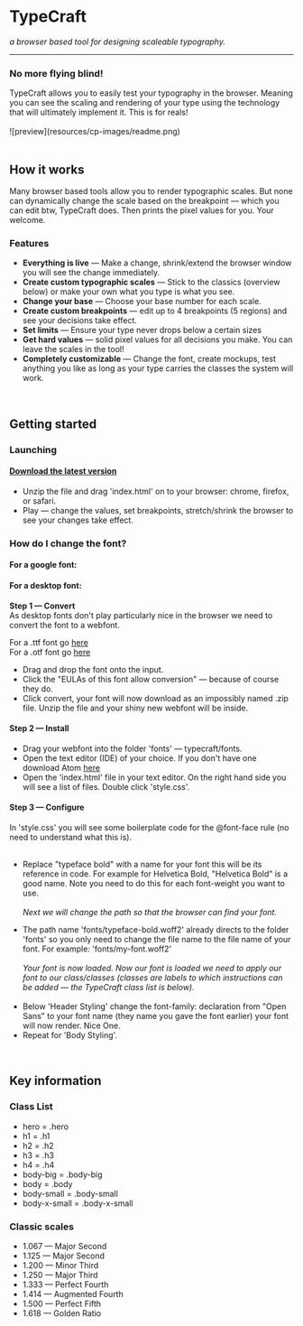 # TypeCraft
<i>a browser based tool for designing scaleable typography.</i>
<hr>

<h3><strong>No more flying blind!</strong><br></h3>
TypeCraft allows you to easily test your typography in the browser. Meaning you can see the scaling and rendering of your type using the technology that will ultimately implement it. This is for reals!
<br>
<br>
![preview](resources/cp-images/readme.png)
<br>
<br>
<h2><strong>How it works</strong><br></h2>
Many browser based tools allow you to render typographic scales. But none can dynamically change the scale based on the breakpoint &#8212; which you can edit btw, TypeCraft does. Then prints the pixel values for you. Your welcome.
<br>
<h3>Features</h3>
<ul>
<li><strong>Everything is live</strong> &#8212; Make a change, shrink/extend the browser window you will see the change immediately.</li>
<li><strong>Create custom typographic scales</strong> &#8212; Stick to the classics (overview below) or make your own what you type is what you see.</li>
<li><strong>Change your base</strong> &#8212; Choose your base number for each scale.
<li><strong>Create custom breakpoints</strong> &#8212; edit up to 4 breakpoints (5 regions) and see your decisions take effect.</li>
<li><strong>Set limits</strong> &#8212; Ensure your type never drops below a certain sizes</li>
<li><strong>Get hard values</strong> &#8212; solid pixel values for all decisions you make. You can leave the scales in the tool!
<li><strong>Completely customizable</strong> &#8212; Change the font, create mockups, test anything you like as long as your type carries the classes the system will work.</li>
</ul>
<br>
<h2><strong>Getting started</strong><br></h2>

<h3>Launching</h3>

<h4><a href="https://www.dropbox.com/s/kbup5xicdasxkb3/TypeCraft%201.0.zip?dl=0" target="_blank">Download the latest version<a></h4>
<ul>
<li>Unzip the file and drag 'index.html' on to your browser: chrome, firefox, or safari.</li>
<li> Play &#8212; change the values, set breakpoints, stretch/shrink the browser to see your changes take effect. 
</ul>

<h3>How do I change the font?</h3>

<h4>For a google font:</h4>
<h4>For a desktop font:</h4>
<strong>Step 1 &#8212; Convert</strong><br>
As desktop fonts don't play particularly nice in the browser we need to convert the font to a webfont.<br>

For a .ttf font go <a href="https://everythingfonts.com/ttf-to-woff2" target="_blank">here</a><br>
For a .otf font go <a href="https://everythingfonts.com/otf-to-woff2" target="_blank">here</a><br>
<ul>
<li>Drag and drop the font onto the input.</li>
<li>Click the "EULAs of this font allow conversion" &#8212; because of course they do.</li>
<li>Click convert, your font will now download as an impossibly named .zip file. Unzip the file and your shiny new webfont will be inside.</li> 
</ul>
<h4>Step 2 &#8212; Install</h4>
<ul>
<li>Drag your webfont into the folder 'fonts' &#8212; typecraft/fonts.</li>
<li>Open the text editor (IDE) of your choice. If you don't have one download Atom <a href="https://atom.io/" target="_blank">here</a></li>
<li>Open the 'index.html' file in your text editor. On the right hand side you will see a list of files. Double click 'style.css'.</li>
</ul>
<h4>Step 3 &#8212; Configure</h4>
In 'style.css' you will see some boilerplate code for the @font-face rule (no need to understand what this is).<br><br>
<ul>
<li>Replace "typeface bold" with a name for your font this will be its reference in code. For example for Helvetica Bold, "Helvetica Bold" is a good name. Note you need to do this for each font-weight you want to use.</li><br>
<i>Next we will change the path so that the browser can find your font.</i>
</ul>
<ul>
<li>The path name 'fonts/typeface-bold.woff2' already directs to the folder 'fonts' so you only need to change the file name to the file name of your font. For example: 'fonts/my-font.woff2'</li><br>
<i>Your font is now loaded. Now our font is loaded we need to apply our font to our class/classes (classes are labels to which instructions can be added &#8212; the TypeCraft class list is below).</i><br><br>
<li>Below 'Header Styling' change the font-family: declaration from "Open Sans" to your font name (they name you gave the font earlier) your font will now render. Nice One.</li>
<li>Repeat for 'Body Styling'.</li>
</ul>

<br>
<h2><strong>Key information</strong><br></h2>
<h3>Class List</h3>
<ul>
<li>hero = .hero</li>
<li>h1 = .h1</li>
<li>h2 = .h2</li>
<li>h3 = .h3</li>
<li>h4 = .h4</li>
<li>body-big = .body-big</li>
<li>body = .body</li>
<li>body-small = .body-small</li>
<li>body-x-small = .body-x-small</li>
</ul>

<h3>Classic scales</h3>
<ul>
<li>1.067 &#8212; Major Second</li>
<li>1.125 &#8212; Major Second</li>
<li>1.200 &#8212; Minor Third</li>
<li>1.250 &#8212; Major Third</li>
<li>1.333 &#8212; Perfect Fourth</li>
<li>1.414 &#8212; Augmented Fourth</li>
<li>1.500 &#8212; Perfect Fifth</li>
<li>1.618 &#8212; Golden Ratio</li>
</ul>





